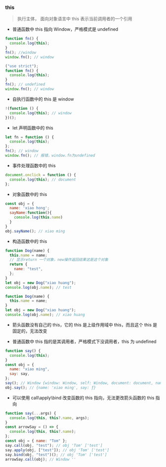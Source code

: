 ### this

> 执行主体， 面向对象语言中 this 表示当前调用者的一个引用

- 普通函数中 this 指向 Window，严格模式是 undefined

```js
function fn() {
  console.log(this);
}
fn(); //window
window.fn(); // window

("use strict");
function fn() {
  console.log(this);
}
fn(); // undefined
window.fn(); // window
```

- 自执行函数中的 this 是 window

```js
!(function () {
  console.log(this); // window
})();
```

- let 声明函数中的 this

```js
let fn = function () {
  console.log(this);
};
fn(); // window
window.fn(); // 报错，window.fn为undefined
```

- 事件处理函数中的 this

```js
document.onclick = function () {
  console.log(this); // document
};
```

- 对象函数中的 this

```js
const obj = {
  name: 'xiao hong';
  sayName:function(){
    console.log(this.name)
  }
}
obj.sayName(); // xiao ming
```

- 构造函数中的 this

```js
function Dog(name) {
  this.name = name;
  // 显示return 一个对象，new操作返回结果这是这个对象
  return {
    name: "test",
  };
}
let obj = new Dog("xiao huang");
console.log(obj.name); // test

function Dog(name) {
  this.name = name;
}
let obj = new Dog("xiao huang");
console.log(obj.name); // xiao huang
```

- 箭头函数没有自己的 this，它的 this 是上级作用域中 this，而且这个 this 是固定的，无法改变

- 普通函数中 this 指的是其调用者，严格模式下没调用者，this 为 undefined

```js
function say() {
  console.log(this);
}
const obj = {
  name: "xiao ming",
  say: say,
};
say(); // Window {window: Window, self: Window, document: document, name: '', location: Location, …}
obj.say(); // {name: 'xiao ming', say: ƒ}
```

- 可以使用 call\apply\bind 改变函数的 this 指向，无法更改箭头函数的 this 指向

```js
function say(...args) {
  console.log(this, this?.name, args);
}
const arrowSay = () => {
  console.log(this, this?.name);
};
const obj = { name: "Tom" };
say.call(obj, "test"); // obj 'Tom' ['test']
say.apply(obj, ["test"]); // obj 'Tom' ['test']
say.bind(obj, "test")(); // obj 'Tom' ['test']
arrowSay.call(obj); // Window ''
```
